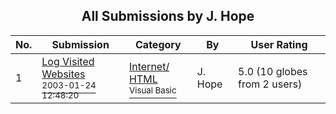 ﻿<div align="center">

## All Submissions by J\.  Hope

</div>

No.  | Submission | Category | By   | User Rating
---- | ---------- | -------- | ---- | -----------
1 | [Log Visited Websites<br /><sup>2003-01-24 12:48:20</sup>](https://github.com/Planet-Source-Code/j-hope-log-visited-websites__1-42697) | [Internet/ HTML<br /><sup>Visual Basic</sup>](../ByCategory/internet-html__1-34.md) | J\.  Hope | 5.0 (10 globes from 2 users)
